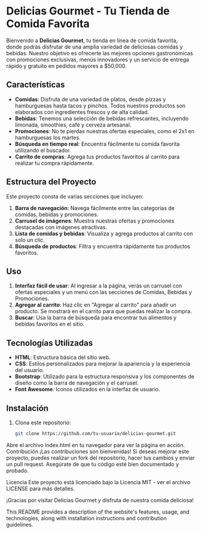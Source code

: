 # Delicias Gourmet - Tu Tienda de Comida Favorita

Bienvenido a **Delicias Gourmet**, tu tienda en línea de comida favorita, donde podrás disfrutar de una amplia variedad de deliciosas comidas y bebidas. Nuestro objetivo es ofrecerte las mejores opciones gastronómicas con promociones exclusivas, menús innovadores y un servicio de entrega rápido y gratuito en pedidos mayores a $50,000.

## Características

- **Comidas**: Disfruta de una variedad de platos, desde pizzas y hamburguesas hasta tacos y pinchos. Todos nuestros productos son elaborados con ingredientes frescos y de alta calidad.
- **Bebidas**: Tenemos una selección de bebidas refrescantes, incluyendo limonada, smoothies, café y cerveza artesanal.
- **Promociones**: No te pierdas nuestras ofertas especiales, como el 2x1 en hamburguesas los martes.
- **Búsqueda en tiempo real**: Encuentra fácilmente tu comida favorita utilizando el buscador.
- **Carrito de compras**: Agrega tus productos favoritos al carrito para realizar tu compra rápidamente.

## Estructura del Proyecto

Este proyecto consta de varias secciones que incluyen:

1. **Barra de navegación**: Navega fácilmente entre las categorías de comidas, bebidas y promociones.
2. **Carrusel de imágenes**: Muestra nuestras ofertas y promociones destacadas con imágenes atractivas.
3. **Lista de comidas y bebidas**: Visualiza y agrega productos al carrito con solo un clic.
4. **Búsqueda de productos**: Filtra y encuentra rápidamente tus productos favoritos.

## Uso

1. **Interfaz fácil de usar**: Al ingresar a la página, verás un carrusel con ofertas especiales y un menú con las secciones de Comidas, Bebidas y Promociones.
2. **Agregar al carrito**: Haz clic en "Agregar al carrito" para añadir un producto. Se mostrará en el carrito para que puedas realizar la compra.
3. **Buscar**: Usa la barra de búsqueda para encontrar tus alimentos y bebidas favoritos en el sitio.

## Tecnologías Utilizadas

- **HTML**: Estructura básica del sitio web.
- **CSS**: Estilos personalizados para mejorar la apariencia y la experiencia del usuario.
- **Bootstrap**: Utilizado para la estructura responsiva y los componentes de diseño como la barra de navegación y el carrusel.
- **Font Awesome**: Iconos utilizados en la interfaz de usuario.
  
## Instalación

1. Clona este repositorio:
   ```bash
   git clone https://github.com/tu-usuario/delicias-gourmet.git
Abre el archivo index.html en tu navegador para ver la página en acción.
Contribución
¡Las contribuciones son bienvenidas! Si deseas mejorar este proyecto, puedes realizar un fork del repositorio, hacer tus cambios y enviar un pull request. Asegúrate de que tu código esté bien documentado y probado.

Licencia
Este proyecto está licenciado bajo la Licencia MIT - ver el archivo LICENSE para más detalles.

¡Gracias por visitar Delicias Gourmet y disfruta de nuestra comida deliciosa!



This README provides a description of the website's features, usage, and technologies, along with installation instructions and contribution guidelines.

